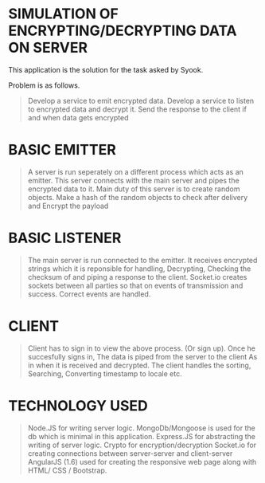 # SIMULATION OF ENCRYPTING/DECRYPTING DATA ON SERVER

This application is the solution for the task asked by Syook.

Problem is as follows.
> Develop a service to emit encrypted data.
> Develop a service to listen to encrypted data and decrypt it.
> Send the response to the client if and when data gets encrypted



# BASIC EMITTER

> A server is run seperately on a different process which acts as an emitter.
> This server connects with the main server and pipes the encrypted data to it.
> Main duty of this server is to create random objects.
> Make a hash of the random objects to check after delivery and
> Encrypt the payload


# BASIC LISTENER

> The main server is run connected to the emitter. 
> It receives encrypted strings which it is reponsible for handling, Decrypting,
> Checking the checksum of and piping a response to the client.
> Socket.io creates sockets between all parties so that on events of transmission and success.
> Correct events are handled.


# CLIENT
> Client has to sign in to view the above process. (Or sign up). 
> Once he succesfully signs in, The data is piped from the server to the client
> As in when it is received and decrypted. The client handles the sorting, Searching, 
> Converting timestamp to locale etc.


# TECHNOLOGY USED

> Node.JS for writing server logic. MongoDb/Mongoose is used for the db which is minimal in this application.
> Express.JS for abstracting the writing of server logic.
> Crypto for encryption/decryption
> Socket.io for creating connections between server-server and client-server
> AngularJS (1.6) used for creating the responsive web page along with HTML/ CSS / Bootstrap.

